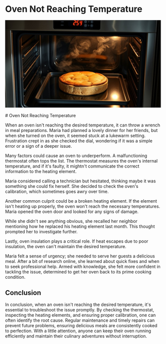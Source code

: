 <h1> Oven Not Reaching Temperature
 </h1><p><img src="/images/oven_temperature_issue_detected-4.jpg"></p># Oven Not Reaching Temperature

When an oven isn't reaching the desired temperature, it can throw a wrench in meal preparations. Maria had planned a lovely dinner for her friends, but when she turned on the oven, it seemed stuck at a lukewarm setting. Frustration crept in as she checked the dial, wondering if it was a simple error or a sign of a deeper issue.

Many factors could cause an oven to underperform. A malfunctioning thermostat often tops the list. The thermostat measures the oven's internal temperature, and if it's faulty, it mightn't communicate the correct information to the heating element.

Maria considered calling a technician but hesitated, thinking maybe it was something she could fix herself. She decided to check the oven's calibration, which sometimes goes awry over time.

Another common culprit could be a broken heating element. If the element isn't heating up properly, the oven won't reach the necessary temperatures. Maria opened the oven door and looked for any signs of damage.

While she didn't see anything obvious, she recalled her neighbor mentioning how he replaced his heating element last month. This thought prompted her to investigate further.

Lastly, oven insulation plays a critical role. If heat escapes due to poor insulation, the oven can't maintain the desired temperature.

Maria felt a sense of urgency; she needed to serve her guests a delicious meal. After a bit of research online, she learned about quick fixes and when to seek professional help. Armed with knowledge, she felt more confident in tackling the issue, determined to get her oven back to its prime cooking condition.

## Conclusion

In conclusion, when an oven isn't reaching the desired temperature, it's essential to troubleshoot the issue promptly. By checking the thermostat, inspecting the heating elements, and ensuring proper calibration, one can often identify the root cause. Regular maintenance and timely repairs can prevent future problems, ensuring delicious meals are consistently cooked to perfection. With a little attention, anyone can keep their oven running efficiently and maintain their culinary adventures without interruption.
